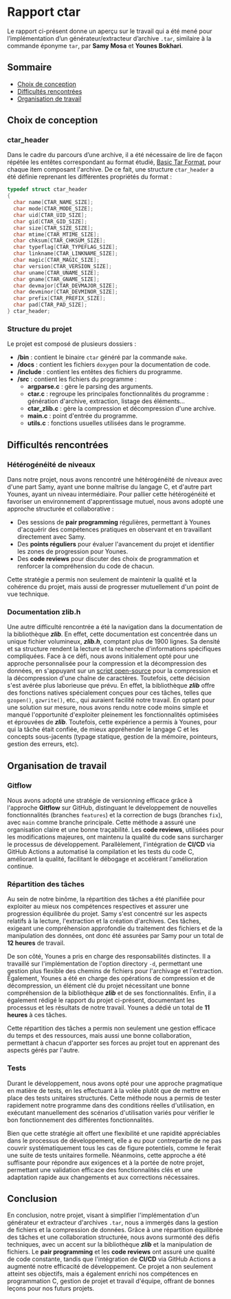 # Rapport ctar

Le rapport ci-présent donne un aperçu sur le travail qui a été mené pour l’implémentation d’un générateur/extracteur d’archive `.tar`, similaire à la commande éponyme `tar`, par **Samy Mosa** et **Younes Bokhari**.

## Sommaire

- [Choix de conception](#choix-de-conception)
- [Difficultés rencontrées](#difficultés-rencontrées)
- [Organisation de travail](#organisation-de-travail)

## Choix de conception

### ctar_header

Dans le cadre du parcours d’une archive, il a été nécessaire de lire de façon répétée les entêtes correspondant au format étudié, [Basic Tar Format](https://www.gnu.org/software/tar/manual/html_node/Standard.html), pour chaque item composant l'archive. De ce fait, une structure `ctar_header` a été définie reprenant les différentes propriétés du format :

```c
typedef struct ctar_header
{
  char name[CTAR_NAME_SIZE];
  char mode[CTAR_MODE_SIZE];
  char uid[CTAR_UID_SIZE];
  char gid[CTAR_GID_SIZE];
  char size[CTAR_SIZE_SIZE];
  char mtime[CTAR_MTIME_SIZE];
  char chksum[CTAR_CHKSUM_SIZE];
  char typeflag[CTAR_TYPEFLAG_SIZE];
  char linkname[CTAR_LINKNAME_SIZE];
  char magic[CTAR_MAGIC_SIZE];
  char version[CTAR_VERSION_SIZE];
  char uname[CTAR_UNAME_SIZE];
  char gname[CTAR_GNAME_SIZE];
  char devmajor[CTAR_DEVMAJOR_SIZE];
  char devminor[CTAR_DEVMINOR_SIZE];
  char prefix[CTAR_PREFIX_SIZE];
  char pad[CTAR_PAD_SIZE];
} ctar_header;
```

### Structure du projet

Le projet est composé de plusieurs dossiers :
- **/bin** : contient le binaire `ctar` généré par la commande `make`.
- **/docs** : contient les fichiers `doxygen` pour la documentation de code.
- **/include** : contient les entêtes des fichiers du programme.
- **/src** : contient les fichiers du programme :
  - **argparse.c** : gère le parsing des arguments.
  - **ctar.c** : regroupe les principales fonctionnalités du programme : génération d'archive, extraction, listage des éléments...
  - **ctar_zlib.c** : gère la compression et décompression d'une archive.
  - **main.c** : point d'entrée du programme.
  - **utils.c** : fonctions usuelles utilisées dans le programme.

## Difficultés rencontrées

### Hétérogénéité de niveaux

Dans notre projet, nous avons rencontré une hétérogénéité de niveaux avec d'une part Samy, ayant une bonne maîtrise du langage C, et d'autre part Younes, ayant un niveau intermédiaire. Pour pallier cette hétérogénéité et favoriser un environnement d'apprentissage mutuel, nous avons adopté une approche structurée et collaborative :
- Des sessions de **pair programming** régulières, permettant à Younes d'acquérir des compétences pratiques en observant et en travaillant directement avec Samy.
- Des **points réguliers** pour évaluer l'avancement du projet et identifier les zones de progression pour Younes.
- Des **code reviews** pour discuter des choix de programmation et renforcer la compréhension du code de chacun.

Cette stratégie a permis non seulement de maintenir la qualité et la cohérence du projet, mais aussi de progresser mutuellement d'un point de vue technique.

### Documentation zlib.h

Une autre difficulté rencontrée a été la navigation dans la documentation de la bibliothèque ***zlib***. En effet, cette documentation est concentrée dans un unique fichier volumineux, ***zlib.h***, comptant plus de 1900 lignes. Sa densité et sa structure rendent la lecture et la recherche d'informations spécifiques compliquées. Face à ce défi, nous avons initialement opté pour une approche personnalisée pour la compression et la décompression des données, en s'appuyant sur un [script open-source](https://gist.github.com/arq5x/5315739) pour la compression et la décompression d'une chaîne de caractères. Toutefois, cette décision s'est avérée plus laborieuse que prévu. En effet, la bibliothèque ***zlib*** offre des fonctions natives spécialement conçues pour ces tâches, telles que `gzopen()`, `gzwrite()`, etc., qui auraient facilité notre travail. En optant pour une solution sur mesure, nous avons rendu notre code moins simple et manqué l'opportunité d'exploiter pleinement les fonctionnalités optimisées et éprouvées de ***zlib***. Toutefois, cette expérience a permis à Younes, pour qui la tâche était confiée, de mieux appréhender le langage C et les concepts sous-jacents (typage statique, gestion de la mémoire, pointeurs, gestion des erreurs, etc).

## Organisation de travail

### Gitflow

Nous avons adopté une stratégie de versionning efficace grâce à l'approche **Gitflow** sur GitHub, distinguant le développement de nouvelles fonctionnalités (branches `features`) et la correction de bugs (branches `fix`), avec `main` comme branche principale. Cette méthode a assuré une organisation claire et une bonne traçabilité. Les **code reviews**, utilisées pour les modifications majeures, ont maintenu la qualité du code sans surcharger le processus de développement. Parallèlement, l'intégration de **CI/CD** via GitHub Actions a automatisé la compilation et les tests du code C, améliorant la qualité, facilitant le débogage et accélérant l'amélioration continue.

### Répartition des tâches

Au sein de notre binôme, la répartition des tâches a été planifiée pour exploiter au mieux nos compétences respectives et assurer une progression équilibrée du projet. Samy s'est concentré sur les aspects relatifs à la lecture, l'extraction et la création d'archives. Ces tâches, exigeant une compréhension approfondie du traitement des fichiers et de la manipulation des données, ont donc été assurées par Samy pour un total de **12 heures** de travail.

De son côté, Younes a pris en charge des responsabilités distinctes. Il a travaillé sur l'implémentation de l'option directory `-d`, permettant une gestion plus flexible des chemins de fichiers pour l'archivage et l'extraction. Également, Younes a été en charge des opérations de compression et de décompression, un élément clé du projet nécessitant une bonne compréhension de la bibliothèque ***zlib*** et de ses fonctionnalités. Enfin, il a également rédigé le rapport du projet ci-présent, documentant les processus et les résultats de notre travail. Younes a dédié un total de **11 heures** à ces tâches.

Cette répartition des tâches a permis non seulement une gestion efficace du temps et des ressources, mais aussi une bonne collaboration, permettant à chacun d'apporter ses forces au projet tout en apprenant des aspects gérés par l'autre.

### Tests

Durant le développement, nous avons opté pour une approche pragmatique en matière de tests, en les effectuant à la volée plutôt que de mettre en place des tests unitaires structurés. Cette méthode nous a permis de tester rapidement notre programme dans des conditions réelles d'utilisation, en exécutant manuellement des scénarios d'utilisation variés pour vérifier le bon fonctionnement des différentes fonctionnalités.

Bien que cette stratégie ait offert une flexibilité et une rapidité appréciables dans le processus de développement, elle a eu pour contrepartie de ne pas couvrir systématiquement tous les cas de figure potentiels, comme le ferait une suite de tests unitaires formelle. Néanmoins, cette approche a été suffisante pour répondre aux exigences et à la portée de notre projet, permettant une validation efficace des fonctionnalités clés et une adaptation rapide aux changements et aux corrections nécessaires.

## Conclusion

En conclusion, notre projet, visant à simplifier l'implémentation d'un générateur et extracteur d'archives `.tar`, nous a immergés dans la gestion de fichiers et la compression de données. Grâce à une répartition équilibrée des tâches et une collaboration structurée, nous avons surmonté des défis techniques, avec un accent sur la bibliothèque ***zlib*** et la manipulation de fichiers. Le **pair programming** et les **code reviews** ont assuré une qualité de code constante, tandis que l'intégration de **CI/CD** via GitHub Actions a augmenté notre efficacité de développement. Ce projet a non seulement atteint ses objectifs, mais a également enrichi nos compétences en programmation C, gestion de projet et travail d'équipe, offrant de bonnes leçons pour nos futurs projets.